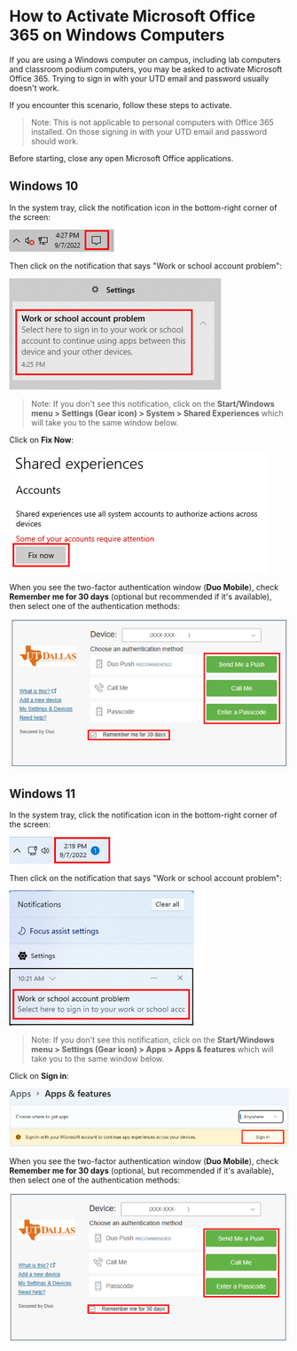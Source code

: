 How to Activate Microsoft Office 365 on Windows Computers
================================================

If you are using a Windows computer on campus, including lab computers and classroom podium computers, you may be asked to activate Microsoft Office 365. Trying to sign in with your UTD email and password usually doesn't work.

If you encounter this scenario, follow these steps to activate.

> Note: This is not applicable to personal computers with Office 365 installed. On those signing in with your UTD email and password should work.

Before starting, close any open Microsoft Office applications.

## Windows 10

In the system tray, click the notification icon in the bottom-right corner of the screen:

![1.png](/images/faq/work-or-school-account/win10/1.png)

Then click on the notification that says "Work or school account problem":

![2.png](/images/faq/work-or-school-account/win10/2.png)

> Note: If you don't see this notification, click on the **Start/Windows menu > Settings (Gear icon) > System > Shared Experiences** which will take you to the same window below.

Click on **Fix Now**:

![3.png](/images/faq/work-or-school-account/win10/3.png)

When you see the two-factor authentication window (**Duo Mobile**), check **Remember me for 30 days** (optional but recommended if it's available), then select one of the authentication methods:

![4.png](/images/faq/work-or-school-account/win10/4.png)

## Windows 11

In the system tray, click the notification icon in the bottom-right corner of the screen:

![1.png](/images/faq/work-or-school-account/win11/1.png)

Then click on the notification that says "Work or school account problem":

![2.png](/images/faq/work-or-school-account/win11/2.png)

> Note: If you don't see this notification, click on the **Start/Windows menu > Settings (Gear icon) > Apps > Apps & features** which will take you to the same window below.

Click on **Sign in**:

![3.png](/images/faq/work-or-school-account/win11/3.png)

When you see the two-factor authentication window (**Duo Mobile**), check **Remember me for 30 days** (optional, but recommended if it's available), then select one of the authentication methods:

![4.png](/images/faq/work-or-school-account/win11/4.png)